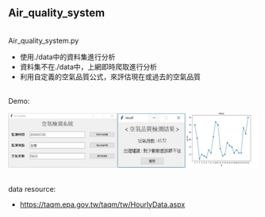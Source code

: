 ## Air_quality_system

</br>Air_quality_system.py
* 使用./data中的資料集進行分析
* 資料集不在./data中，上網即時爬取進行分析
* 利用自定義的空氣品質公式，來評估現在或過去的空氣品質

</br>Demo:
>
![image](README1.png)

</br>data resource:
* https://taqm.epa.gov.tw/taqm/tw/HourlyData.aspx